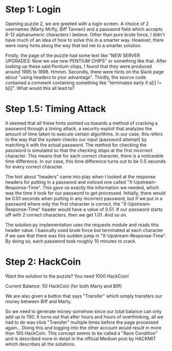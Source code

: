 # Step 1: Login
Opening puzzle 2, we are greeted with a login screen. A choice of 2 usernames (Marty Mcfly, Biff Tannen) and a password field which accepts 6-12 alphanumeric characters I believe. Other than pure brute force, I didn't have much of an idea of how to solve this in a smarter way. However, there were many hints along the way that led me to a smarter solution.

Firstly, the page of the puzzle had some text like "NEW SERVER UPGRADES: Now we use new PENTIUM CHIPS" or something like that. After looking up these said Pentium chips, I found that they were produced around 1995 to 1998. Hmmm. Secondly, there were hints on the Slack page about "using headers to your advantage". Thirdly, the source code contained a comment containing something like "terminates early if a[i] != b[i]". What would this all lead to?

# Step 1.5: Timing Attack
It seemed that all these hints pointed us towards a method of cracking a password through a timing attack, a security exploit that analyzes the amount of time taken to execute certain algorithms. In our case, this refers to the way that the system checks our input (password attempt) by matching it with the actual password. The method for checking the password is simulated so that the checking stops at the first incorrect character. This means that for each correct character, there is a noticeable time difference. In our case, this time difference turns out to be 0.5 seconds for every correct character.

The hint about "headers" came into play when I looked at the response headers for putting in a password and noticed one called "X-Upstream-Response-Time". This gave us exactly the information we needed, which was the time it took for our password to get processed. Initially, there would be 0.01 seconds when putting in any incorrect password, but if we put in a password where only the first character is correct, the "X-Upstream-Response-Time" header would have a value of 0.51. If our password starts off with 2 correct characters, then we get 1.01. And so on.

The solution.py implementation uses the requests module and reads this header value. I basically used brute force but terminated at each character if we saw that there was this sudden jump in "X-Upstream-Response-Time". By doing so, each password took roughly 10 minutes to crack.

# Step 2: HackCoin
Want the solution to the puzzle? You need 1000 HackCoin!

Current Balance: 50 HackCoin (for both Marty and Biff)

We are also given a button that says "Transfer" which simply transfers our money between Biff and Marty.

So we need to generate money somehow since our total balance can only add up to 100. It turns out that after hours and hours of overthinking, all we had to do was click "Transfer" multiple times before the page processed again... Doing this and logging into the other account would result in more than 100 HackCoin. This concept seems to be called a "Race Condition" and is described more in detail in the official Medium post by HACKMIT which describes all the solutions. 
